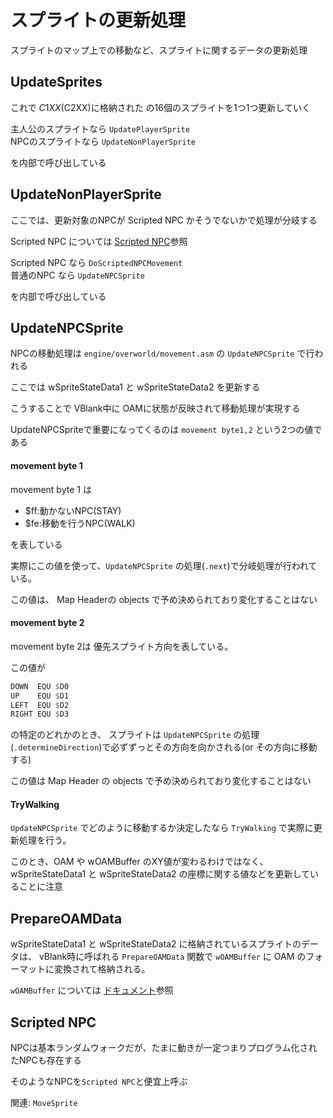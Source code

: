 # スプライトの更新処理

スプライトのマップ上での移動など、スプライトに関するデータの更新処理

## UpdateSprites

これで $C1XX($C2XX)に格納された の16個のスプライトを1つ1つ更新していく

主人公のスプライトなら `UpdatePlayerSprite`  
NPCのスプライトなら `UpdateNonPlayerSprite`

を内部で呼び出している

## UpdateNonPlayerSprite

ここでは、更新対象のNPCが Scripted NPC かそうでないかで処理が分岐する

Scripted NPC については [Scripted NPC](./update.md#scripted-npc)参照

Scripted NPC なら `DoScriptedNPCMovement`  
普通のNPC なら `UpdateNPCSprite`

を内部で呼び出している

## UpdateNPCSprite

NPCの移動処理は `engine/overworld/movement.asm` の `UpdateNPCSprite` で行われる

ここでは wSpriteStateData1 と wSpriteStateData2 を更新する

こうすることで VBlank中に OAMに状態が反映されて移動処理が実現する  

UpdateNPCSpriteで重要になってくるのは `movement byte1,2` という2つの値である

#### movement byte 1

movement byte 1 は

- \$ff:動かないNPC(STAY)
- \$fe:移動を行うNPC(WALK) 

を表している

実際にこの値を使って、`UpdateNPCSprite` の処理(`.next`)で分岐処理が行われている。

この値は、 Map Headerの objects で予め決められており変化することはない

#### movement byte 2

movement byte 2は 優先スプライト方向を表している。  

この値が 

```asm
DOWN  EQU $D0
UP    EQU $D1
LEFT  EQU $D2
RIGHT EQU $D3
```

の特定のどれかのとき、 スプライトは `UpdateNPCSprite` の処理(`.determineDirection`)で必ずずっとその方向を向かされる(or その方向に移動する) 

この値は Map Header の objects で予め決められており変化することはない

#### TryWalking

`UpdateNPCSprite` でどのように移動するか決定したなら `TryWalking` で実際に更新処理を行う。

このとき、OAM や wOAMBuffer のXY値が変わるわけではなく、wSpriteStateData1 と wSpriteStateData2 の座標に関する値などを更新していることに注意

## PrepareOAMData

wSpriteStateData1 と wSpriteStateData2 に格納されているスプライトのデータは、 vBlank時に呼ばれる `PrepareOAMData` 関数で `wOAMBuffer` に OAM のフォーマットに変換されて格納される。

`wOAMBuffer` については [ドキュメント](./oam.md#woambuffer)参照

## Scripted NPC

NPCは基本ランダムウォークだが、たまに動きが一定つまりプログラム化されたNPCも存在する

そのようなNPCを`Scripted NPC`と便宜上呼ぶ

関連: `MoveSprite`